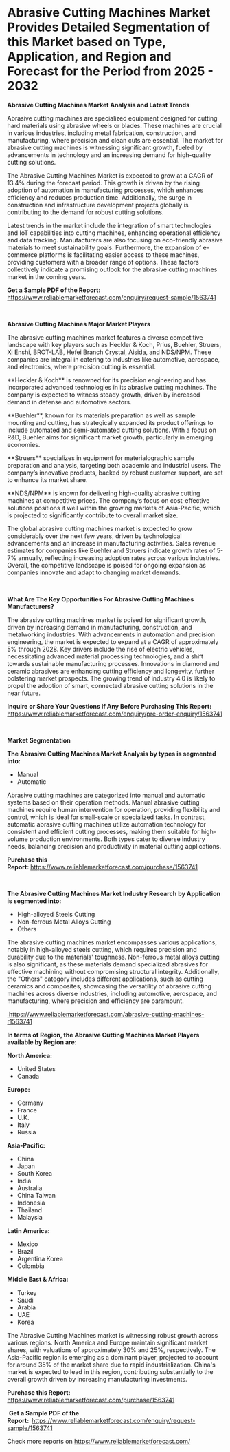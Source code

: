 <p><h1>Abrasive Cutting Machines Market Provides Detailed Segmentation of this Market based on Type, Application, and Region and Forecast for the Period from 2025 - 2032</h1></p><p><strong>Abrasive Cutting Machines Market Analysis and Latest Trends</strong></p>
<p><p>Abrasive cutting machines are specialized equipment designed for cutting hard materials using abrasive wheels or blades. These machines are crucial in various industries, including metal fabrication, construction, and manufacturing, where precision and clean cuts are essential. The market for abrasive cutting machines is witnessing significant growth, fueled by advancements in technology and an increasing demand for high-quality cutting solutions.</p><p>The Abrasive Cutting Machines Market is expected to grow at a CAGR of 13.4% during the forecast period. This growth is driven by the rising adoption of automation in manufacturing processes, which enhances efficiency and reduces production time. Additionally, the surge in construction and infrastructure development projects globally is contributing to the demand for robust cutting solutions.</p><p>Latest trends in the market include the integration of smart technologies and IoT capabilities into cutting machines, enhancing operational efficiency and data tracking. Manufacturers are also focusing on eco-friendly abrasive materials to meet sustainability goals. Furthermore, the expansion of e-commerce platforms is facilitating easier access to these machines, providing customers with a broader range of options. These factors collectively indicate a promising outlook for the abrasive cutting machines market in the coming years.</p></p>
<p><strong>Get a Sample PDF of the Report:&nbsp;</strong> <a href="https://www.reliablemarketforecast.com/enquiry/request-sample/1563741?utm_campaign=2602&utm_medium=2&utm_source=Github&utm_content=ia&utm_term=22022025&utm_id=abrasive-cutting-machines">https://www.reliablemarketforecast.com/enquiry/request-sample/1563741</a></p>
<p>&nbsp;</p>
<p><strong>Abrasive Cutting Machines Major Market Players</strong></p>
<p><p>The abrasive cutting machines market features a diverse competitive landscape with key players such as Heckler & Koch, Prius, Buehler, Struers, Xi Enshi, BROT-LAB, Hefei Branch Crystal, Aisida, and NDS/NPM. These companies are integral in catering to industries like automotive, aerospace, and electronics, where precision cutting is essential.</p><p>**Heckler & Koch** is renowned for its precision engineering and has incorporated advanced technologies in its abrasive cutting machines. The company is expected to witness steady growth, driven by increased demand in defense and automotive sectors.</p><p>**Buehler**, known for its materials preparation as well as sample mounting and cutting, has strategically expanded its product offerings to include automated and semi-automated cutting solutions. With a focus on R&D, Buehler aims for significant market growth, particularly in emerging economies.</p><p>**Struers** specializes in equipment for materialographic sample preparation and analysis, targeting both academic and industrial users. The company’s innovative products, backed by robust customer support, are set to enhance its market share.</p><p>**NDS/NPM** is known for delivering high-quality abrasive cutting machines at competitive prices. The company’s focus on cost-effective solutions positions it well within the growing markets of Asia-Pacific, which is projected to significantly contribute to overall market size.</p><p>The global abrasive cutting machines market is expected to grow considerably over the next few years, driven by technological advancements and an increase in manufacturing activities. Sales revenue estimates for companies like Buehler and Struers indicate growth rates of 5-7% annually, reflecting increasing adoption rates across various industries. Overall, the competitive landscape is poised for ongoing expansion as companies innovate and adapt to changing market demands.</p></p>
<p>&nbsp;</p>
<p><strong>What Are The Key Opportunities For Abrasive Cutting Machines Manufacturers?</strong></p>
<p><p>The abrasive cutting machines market is poised for significant growth, driven by increasing demand in manufacturing, construction, and metalworking industries. With advancements in automation and precision engineering, the market is expected to expand at a CAGR of approximately 5% through 2028. Key drivers include the rise of electric vehicles, necessitating advanced material processing technologies, and a shift towards sustainable manufacturing processes. Innovations in diamond and ceramic abrasives are enhancing cutting efficiency and longevity, further bolstering market prospects. The growing trend of industry 4.0 is likely to propel the adoption of smart, connected abrasive cutting solutions in the near future.</p></p>
<p><strong>Inquire or Share Your Questions If Any Before Purchasing This Report:</strong> <a href="https://www.reliablemarketforecast.com/enquiry/pre-order-enquiry/1563741?utm_campaign=2602&utm_medium=2&utm_source=Github&utm_content=ia&utm_term=22022025&utm_id=abrasive-cutting-machines">https://www.reliablemarketforecast.com/enquiry/pre-order-enquiry/1563741</a></p>
<p>&nbsp;</p>
<p><strong>Market Segmentation</strong></p>
<p><strong>The Abrasive Cutting Machines Market Analysis by types is segmented into:</strong></p>
<p><ul><li>Manual</li><li>Automatic</li></ul></p>
<p><p>Abrasive cutting machines are categorized into manual and automatic systems based on their operation methods. Manual abrasive cutting machines require human intervention for operation, providing flexibility and control, which is ideal for small-scale or specialized tasks. In contrast, automatic abrasive cutting machines utilize automation technology for consistent and efficient cutting processes, making them suitable for high-volume production environments. Both types cater to diverse industry needs, balancing precision and productivity in material cutting applications.</p></p>
<p><strong>Purchase this Report:&nbsp;</strong><a href="https://www.reliablemarketforecast.com/purchase/1563741?utm_campaign=2602&utm_medium=2&utm_source=Github&utm_content=ia&utm_term=22022025&utm_id=abrasive-cutting-machines">https://www.reliablemarketforecast.com/purchase/1563741</a></p>
<p>&nbsp;</p>
<p><strong>The Abrasive Cutting Machines Market Industry Research by Application is segmented into:</strong></p>
<p><ul><li>High-alloyed Steels Cutting</li><li>Non-ferrous Metal Alloys Cutting</li><li>Others</li></ul></p>
<p><p>The abrasive cutting machines market encompasses various applications, notably in high-alloyed steels cutting, which requires precision and durability due to the materials' toughness. Non-ferrous metal alloys cutting is also significant, as these materials demand specialized abrasives for effective machining without compromising structural integrity. Additionally, the "Others" category includes different applications, such as cutting ceramics and composites, showcasing the versatility of abrasive cutting machines across diverse industries, including automotive, aerospace, and manufacturing, where precision and efficiency are paramount.</p></p>
<p><a href="https://www.reliablemarketforecast.com/abrasive-cutting-machines-r1563741?utm_campaign=2602&utm_medium=2&utm_source=Github&utm_content=ia&utm_term=22022025&utm_id=abrasive-cutting-machines">&nbsp;https://www.reliablemarketforecast.com/abrasive-cutting-machines-r1563741</a></p>
<p><strong>In terms of Region, the Abrasive Cutting Machines Market Players available by Region are:</strong></p>
<p>
    <p> <strong> North America: </strong>
        <ul>
            <li>United States</li>
            <li>Canada</li>
        </ul>
        </p> 
    <p> <strong> Europe: </strong>
        <ul>
            <li>Germany</li>
            <li>France</li>
            <li>U.K.</li>
            <li>Italy</li>
            <li>Russia</li>
        </ul>
        </p> 
    <p> <strong> Asia-Pacific: </strong>
        <ul>
            <li>China</li>
            <li>Japan</li>
            <li>South Korea</li>
            <li>India</li>
            <li>Australia</li>
            <li>China Taiwan</li>
            <li>Indonesia</li>
            <li>Thailand</li>
            <li>Malaysia</li>
        </ul>
        </p> 
    <p> <strong> Latin America: </strong>
        <ul>
            <li>Mexico</li>
            <li>Brazil</li>
            <li>Argentina Korea</li>
            <li>Colombia</li>
        </ul>
        </p> 
    <p> <strong> Middle East & Africa: </strong>
        <ul>
            <li>Turkey</li>
            <li>Saudi</li>
            <li>Arabia</li>
            <li>UAE</li>
            <li>Korea</li>
        </ul>
    </p>
    </p>
<p><p>The Abrasive Cutting Machines market is witnessing robust growth across various regions. North America and Europe maintain significant market shares, with valuations of approximately 30% and 25%, respectively. The Asia-Pacific region is emerging as a dominant player, projected to account for around 35% of the market share due to rapid industrialization. China's market is expected to lead in this region, contributing substantially to the overall growth driven by increasing manufacturing investments.</p></p>
<p><strong>Purchase this Report: </strong><a href="https://www.reliablemarketforecast.com/purchase/1563741?utm_campaign=2602&utm_medium=2&utm_source=Github&utm_content=ia&utm_term=22022025&utm_id=abrasive-cutting-machines">https://www.reliablemarketforecast.com/purchase/1563741</a></p>
<p>&nbsp;<strong>Get a Sample PDF of the Report:&nbsp;&nbsp;</strong><a href="https://www.reliablemarketforecast.com/enquiry/request-sample/1563741?utm_campaign=2602&utm_medium=2&utm_source=Github&utm_content=ia&utm_term=22022025&utm_id=abrasive-cutting-machines">https://www.reliablemarketforecast.com/enquiry/request-sample/1563741</a></p>
<p><strong></strong></p>
<p>Check more reports on <a href="https://www.reliablemarketforecast.com/?utm_campaign=2602&utm_medium=2&utm_source=Github&utm_content=ia&utm_term=22022025&utm_id=abrasive-cutting-machines">https://www.reliablemarketforecast.com/</a></p>